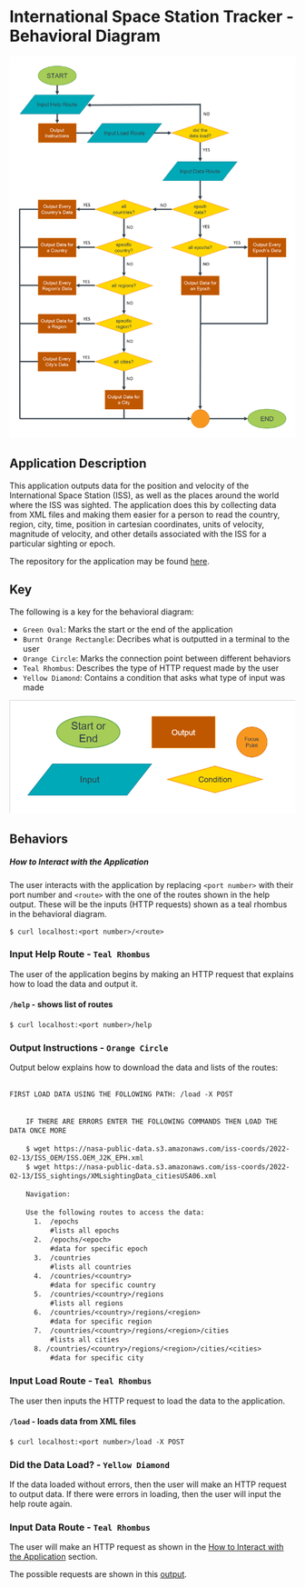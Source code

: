 # International Space Station Tracker - Behavioral Diagram

![](https://github.com/osvasali/my-coe332-hws/blob/main/homework07/trackingAppFlowchart.png)

## Application Description

This application outputs data for the position and velocity of the International Space Station (ISS), as well as the places around the world where the ISS was sighted. The application does this by collecting data from XML files and making them easier for a person to read the country, region, city, time, position in cartesian coordinates, units of velocity, magnitude of velocity, and other details associated with the ISS for a particular sighting or epoch.

The repository for the application may be found [here](https://github.com/osvasali/ISS-Tracking-Application-Using-Flask).

## Key

The following is a key for the behavioral diagram:

- ```Green Oval```: Marks the start or the end of the application
- ```Burnt Orange Rectangle```: Decribes what is outputted in a terminal to the user
- ```Orange Circle```: Marks the connection point between different behaviors
- ```Teal Rhombus```: Describes the type of HTTP request made by the user
- ```Yellow Diamond```: Contains a condition that asks what type of input was made

![](https://github.com/osvasali/my-coe332-hws/blob/main/homework07/Key.png)

## Behaviors

##### How to Interact with the Application

The user interacts with the application by replacing  `<port number>` with their port number and
`<route>` with the one of the routes shown in the help output. These will be the inputs (HTTP requests) shown as a teal rhombus in the behavioral diagram.

```
$ curl localhost:<port number>/<route>
```

### Input Help Route - ```Teal Rhombus```

The user of the application begins by making an HTTP request that explains how to load the data and output it.

#### `/help` - shows list of routes

```
$ curl localhost:<port number>/help
```

### Output Instructions - ```Orange Circle```

Output below explains how to download the data and lists of the routes:

```
 
FIRST LOAD DATA USING THE FOLLOWING PATH: /load -X POST

    
    IF THERE ARE ERRORS ENTER THE FOLLOWING COMMANDS THEN LOAD THE DATA ONCE MORE
    
    $ wget https://nasa-public-data.s3.amazonaws.com/iss-coords/2022-02-13/ISS_OEM/ISS.OEM_J2K_EPH.xml
    $ wget https://nasa-public-data.s3.amazonaws.com/iss-coords/2022-02-13/ISS_sightings/XMLsightingData_citiesUSA06.xml

    Navigation:

    Use the following routes to access the data:
      1.  /epochs
          #lists all epochs
      2.  /epochs/<epoch>
          #data for specific epoch
      3.  /countries
          #lists all countries
      4.  /countries/<country>
          #data for specific country
      5.  /countries/<country>/regions
          #lists all regions
      6.  /countries/<country>/regions/<region>
          #data for specific region
      7.  /countries/<country>/regions/<region>/cities
          #lists all cities
      8. /countries/<country>/regions/<region>/cities/<cities>
          #data for specific city

```

### Input Load Route - ```Teal Rhombus```

The user then inputs the HTTP request to load the data to the application.

#### `/load` - loads data from XML files

```
$ curl localhost:<port number>/load -X POST
```

### Did the Data Load? - ```Yellow Diamond```

If the data loaded without errors, then the user will make an HTTP request to output data. If there were errors in loading, then the user will input the help route again.

### Input Data Route - ```Teal Rhombus```

The user will make an HTTP request as shown in the [How to Interact with the Application](#how-to-interact-with-the-application) section.

The possible requests are shown in this [output](#output-instructions).





